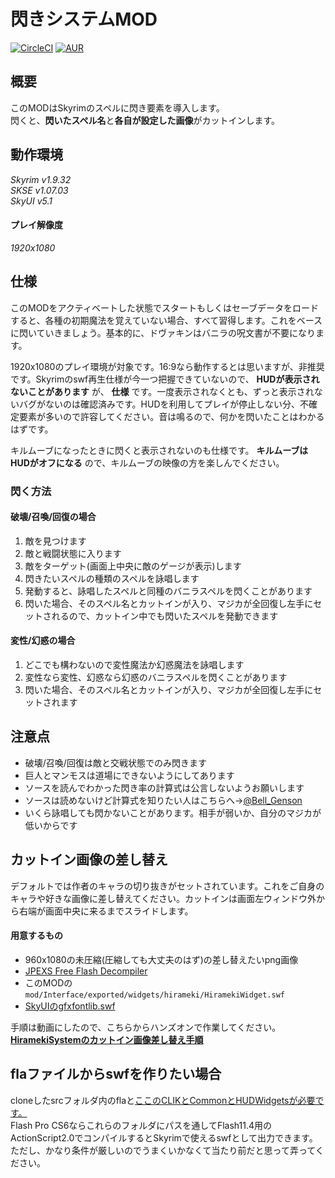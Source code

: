# 閃きシステムMOD
[![CircleCI](https://img.shields.io/circleci/project/github/RedSparr0w/node-csgo-parser.svg)](https://github.com/anhexpoke/HiramekiSystem/releases/download/v1.0/HiramekiSystem-v1.0.7z)
[![AUR](https://img.shields.io/aur/license/yaourt.svg)](https://github.com/anhexpoke/HiramekiSystem/blob/master/LICENSE.md)
## 概要
このMODはSkyrimのスペルに閃き要素を導入します。  
閃くと、**閃いたスペル名**と**各自が設定した画像**がカットインします。  

## 動作環境
_Skyrim v1.9.32_  
_SKSE v1.07.03_  
_SkyUI v5.1_  
#### プレイ解像度
_1920x1080_  

## 仕様
このMODをアクティベートした状態でスタートもしくはセーブデータをロードすると、各種の初期魔法を覚えていない場合、すべて習得します。これをベースに閃いていきましょう。基本的に、ドヴァキンはバニラの呪文書が不要になります。  

1920x1080のプレイ環境が対象です。16:9なら動作するとは思いますが、非推奨です。Skyrimのswf再生仕様が今一つ把握できていないので、 **HUDが表示されないことがあります** が、 **仕様** です。一度表示されなくとも、ずっと表示されないバグがないのは確認済みです。HUDを利用してプレイが停止しない分、不確定要素が多いので許容してください。音は鳴るので、何かを閃いたことはわかるはずです。  

キルムーブになったときに閃くと表示されないのも仕様です。 **キルムーブはHUDがオフになる** ので、キルムーブの映像の方を楽しんでください。  

### 閃く方法
#### 破壊/召喚/回復の場合
1. 敵を見つけます
2. 敵と戦闘状態に入ります
3. 敵をターゲット(画面上中央に敵のゲージが表示)します
4. 閃きたいスペルの種類のスペルを詠唱します
5. 発動すると、詠唱したスペルと同種のバニラスペルを閃くことがあります
6. 閃いた場合、そのスペル名とカットインが入り、マジカが全回復し左手にセットされるので、カットイン中でも閃いたスペルを発動できます
#### 変性/幻惑の場合
1. どこでも構わないので変性魔法か幻惑魔法を詠唱します
2. 変性なら変性、幻惑なら幻惑のバニラスペルを閃くことがあります
3. 閃いた場合、そのスペル名とカットインが入り、マジカが全回復し左手にセットされます

## 注意点
- 破壊/召喚/回復は敵と交戦状態でのみ閃きます
- 巨人とマンモスは道場にできないようにしてあります
- ソースを読んでわかった閃き率の計算式は公言しないようお願いします
- ソースは読めないけど計算式を知りたい人はこちらへ→[@Bell_Genson][1ceb99f3]
- いくら詠唱しても閃かないことがあります。相手が弱いか、自分のマジカが低いからです

## カットイン画像の差し替え
デフォルトでは作者のキャラの切り抜きがセットされています。これをご自身のキャラや好きな画像に差し替えてください。カットインは画面左ウィンドウ外から右端が画面中央に来るまでスライドします。  
#### 用意するもの
- 960x1080の未圧縮(圧縮しても大丈夫のはず)の差し替えたいpng画像
- [JPEXS Free Flash Decompiler][90e39cc2]
- このMODの`mod/Interface/exported/widgets/hirameki/HiramekiWidget.swf`
- [SkyUIのgfxfontlib.swf][ab1a121f]

手順は動画にしたので、こちらからハンズオンで作業してください。  
**[HiramekiSystemのカットイン画像差し替え手順][ee89c6a5]**  

## flaファイルからswfを作りたい場合
cloneしたsrcフォルダ内のflaと[ここのCLIKとCommonとHUDWidgetsが必要です。][294da9c5]  
Flash Pro CS6ならこれらのフォルダにパスを通してFlash11.4用のActionScript2.0でコンパイルするとSkyrimで使えるswfとして出力できます。ただし、かなり条件が厳しいのでうまくいかなくて当たり前だと思って弄ってください。



[1ceb99f3]: https://twitter.com/Bell_Genson?lang=ja "@Bell_Genson"
[90e39cc2]: https://www.free-decompiler.com/flash/ "JPEXS Free Flash Decompiler"
[ab1a121f]: https://github.com/schlangster/skyui/blob/master/build/gfxfontlib.swf "gfxfontlib.swf"
[ee89c6a5]: https://youtu.be/RXVyVcaeGkk "HiramekiSystemのカットイン画像差し替え手順"
[294da9c5]: https://github.com/schlangster/skyui/tree/master/src "ここのCLIKとCommonとHUDWidgetsが必要です。"
